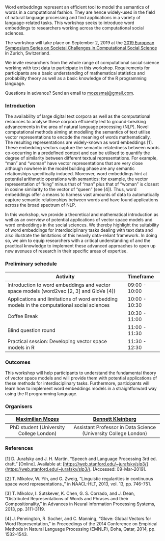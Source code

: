 Word embeddings represent an efficient tool to model the semantics of words in a computational fashion. They are hence widely-used in the field of natural language processing and find applications in a variety of language-related tasks. This workshop seeks to introduce word embeddings to researchers working across the computational social sciences. 

The workshop will take place on September 2, 2019 at the [2019 European Symposium Series on Societal Challenges in Computational Social Science](http://symposium.computationalsocialscience.eu/2019/) in Zurich, Switzerland. 

We invite researchers from the whole range of computational social science working with text data to participate in this workshop. Requirements for participants are a basic understanding of mathematical statistics and probability theory as well as a basic knowledge of the R programming language. 

Questions in advance? Send an email to [mozesmaj@gmail.com](mailto:mozesmaj@gmail.com).

### Introduction

The availability of large digital text corpora as well as the computational resources to analyse these corpora efficiently led to ground-breaking advancements in the area of natural language processing (NLP). Novel computational methods aiming at modelling the semantics of text utilise vector representations to encode the meaning of words mathematically. The resulting representations are widely-known as word embeddings [1]. These embedding vectors capture the semantic relatedness between words co-occurring in a predefined context and can be utilised to quantify the degree of similarity between different textual representations. For example, “man” and “woman” have vector representations that are very close although nowhere in the model building phase are any semantic relationships specifically induced. Moreover, word embeddings hint at potential arithmetic operations with semantics: for example, the vector representation of “king” minus that of “man” plus that of “woman” is closest in cosine similarity to the vector of “queen” (see [4]). Thus, word embeddings offer a means to harness vast amounts of data to automatically capture semantic relationships between words and have found applications across the broad spectrum of NLP.

In this workshop, we provide a theoretical and mathematical introduction as well as an overview of potential applications of vector space models and word embeddings in the social sciences. We thereby highlight the suitability of word embeddings for interdisciplinary tasks dealing with text data and also illustrate the limitations of this heavily data-reliant framework. In doing so, we aim to equip researchers with a critical understanding of and the practical knowledge to implement these advanced approaches to open up new avenues of research in their specific areas of expertise.

### Preliminary schedule

| Activity                                 | Timeframe     |
| ---------------------------------------- | :------------ |
| Introduction to word embeddings and vector space models (word2vec [2, 3] and GloVe [4]) | 09:00 - 10:00 |
| Applications and limitations of word embedding models in the computational social sciences | 10:00 - 10:30 |
| Coffee Break                             | 10:30 - 11:00 |
| Blind question round                     | 11:00 - 11:30 |
| Practical session: Developing vector space models in R | 11:30 - 12:30 |

### Outcomes

This workshop will help participants to understand the fundamental theory of vector space models and will provide them with potential applications of these methods for interdisciplinary tasks. Furthermore, participants will learn how to implement word embeddings models in a straightforward way using the R programming language.


### Organisers


|  [Maximilian Mozes](http://mmozes.net)  | [Bennett Kleinberg](https://bkleinberg.net) |
| :-------------------------------------: | :--------------------------------------: |
| PhD student (University College London) | Assistant Professor in Data Science (University College London) |

### References

[1] D. Jurafsky and J. H. Martin, “Speech and Language Processing 3rd ed. draft.” [Online]. Available at: [https://web.stanford.edu/~jurafsky/slp3/](https://web.stanford.edu/~jurafsky/slp3/). [Accessed: 09-Mar-2019].

[2] T. Mikolov, W. Yih, and G. Zweig, “Linguistic regularities in continuous space word representations.,” in NAACL-HLT, 2013, vol. 13, pp. 746–751.

[3] T. Mikolov, I. Sutskever, K. Chen, G. S. Corrado, and J. Dean, “Distributed Representations of Words and Phrases and their Compositionality,” in Advances in Neural Information Processing Systems, 2013, pp. 3111–3119.

[4] J. Pennington, R. Socher, and C. Manning, “Glove: Global Vectors for Word Representation,” in Proceedings of the 2014 Conference on Empirical Methods in Natural Language Processing (EMNLP), Doha, Qatar, 2014, pp. 1532–1543.